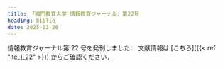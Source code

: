 ```yaml
---
title: 「鳴門教育大学 情報教育ジャーナル」第22号
heading: biblio
date: 2025-03-28
---
```


情報教育ジャーナル第 22 号を発刊しました．
文献情報は [こちら]({{< ref "itc_j_22" >}}) からご確認ください．  

